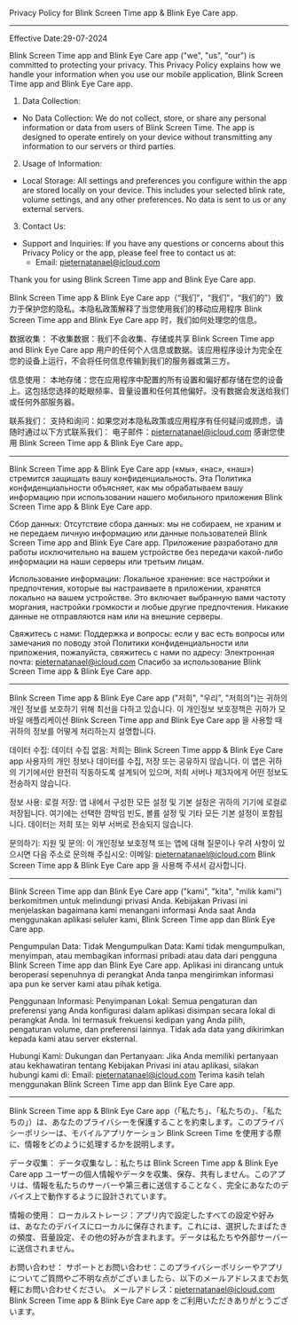 Privacy Policy for Blink Screen Time app & Blink Eye Care app.

---

Effective Date:29-07-2024

Blink Screen Time app and Blink Eye Care app ("we", "us", "our") is committed to protecting your privacy. This Privacy Policy explains how we handle your information when you use our mobile application, Blink Screen Time app and Blink Eye Care app.

1. Data Collection:

- No Data Collection: We do not collect, store, or share any personal information or data from users of Blink Screen Time. The app is designed to operate entirely on your device without transmitting any information to our servers or third parties.

2. Usage of Information:

- Local Storage: All settings and preferences you configure within the app are stored locally on your device. This includes your selected blink rate, volume settings, and any other preferences. No data is sent to us or any external servers.

3. Contact Us:

- Support and Inquiries: If you have any questions or concerns about this Privacy Policy or the app, please feel free to contact us at:
  - Email: pieternatanael@icloud.com


Thank you for using Blink Screen Time app and Blink Eye Care app.

Blink Screen Time app & Blink Eye Care app（“我们”，“我们”，“我们的”）致力于保护您的隐私。本隐私政策解释了当您使用我们的移动应用程序 Blink Screen Time app and Blink Eye Care app 时，我们如何处理您的信息。

数据收集：
不收集数据：我们不会收集、存储或共享 Blink Screen Time app and Blink Eye Care app 用户的任何个人信息或数据。该应用程序设计为完全在您的设备上运行，不会将任何信息传输到我们的服务器或第三方。

信息使用：
本地存储：您在应用程序中配置的所有设置和偏好都存储在您的设备上。这包括您选择的眨眼频率、音量设置和任何其他偏好。没有数据会发送给我们或任何外部服务器。

联系我们：
支持和询问：如果您对本隐私政策或应用程序有任何疑问或顾虑，请随时通过以下方式联系我们：
电子邮件：pieternatanael@icloud.com
感谢您使用 Blink Screen Time app & Blink Eye Care app。


--------


Blink Screen Time app & Blink Eye Care app («мы», «нас», «наш») стремится защищать вашу конфиденциальность. Эта Политика конфиденциальности объясняет, как мы обрабатываем вашу информацию при использовании нашего мобильного приложения Blink Screen Time app & Blink Eye Care app.

Сбор данных:
Отсутствие сбора данных: мы не собираем, не храним и не передаем личную информацию или данные пользователей Blink Screen Time app and Blink Eye Care app. Приложение разработано для работы исключительно на вашем устройстве без передачи какой-либо информации на наши серверы или третьим лицам.

Использование информации:
Локальное хранение: все настройки и предпочтения, которые вы настраиваете в приложении, хранятся локально на вашем устройстве. Это включает выбранную вами частоту моргания, настройки громкости и любые другие предпочтения. Никакие данные не отправляются нам или на внешние серверы.

Свяжитесь с нами:
Поддержка и вопросы: если у вас есть вопросы или замечания по поводу этой Политики конфиденциальности или приложения, пожалуйста, свяжитесь с нами по адресу:
Электронная почта: pieternatanael@icloud.com
Спасибо за использование Blink Screen Time app & Blink Eye Care app.



-------


Blink Screen Time app & Blink Eye Care app ("저희", "우리", "저희의")는 귀하의 개인 정보를 보호하기 위해 최선을 다하고 있습니다. 이 개인정보 보호정책은 귀하가 모바일 애플리케이션 Blink Screen Time app and Blink Eye Care app 을 사용할 때 귀하의 정보를 어떻게 처리하는지 설명합니다.

데이터 수집:
데이터 수집 없음: 저희는 Blink Screen Time appp & Blink Eye Care app 사용자의 개인 정보나 데이터를 수집, 저장 또는 공유하지 않습니다. 이 앱은 귀하의 기기에서만 완전히 작동하도록 설계되어 있으며, 저희 서버나 제3자에게 어떤 정보도 전송하지 않습니다.

정보 사용:
로컬 저장: 앱 내에서 구성한 모든 설정 및 기본 설정은 귀하의 기기에 로컬로 저장됩니다. 여기에는 선택한 깜박임 빈도, 볼륨 설정 및 기타 모든 기본 설정이 포함됩니다. 데이터는 저희 또는 외부 서버로 전송되지 않습니다.

문의하기:
지원 및 문의: 이 개인정보 보호정책 또는 앱에 대해 질문이나 우려 사항이 있으시면 다음 주소로 문의해 주십시오:
이메일: pieternatanael@icloud.com
Blink Screen Time app & Blink Eye Care app 을 사용해 주셔서 감사합니다.




--------


Blink Screen Time app dan Blink Eye Care app ("kami", "kita", "milik kami") berkomitmen untuk melindungi privasi Anda. Kebijakan Privasi ini menjelaskan bagaimana kami menangani informasi Anda saat Anda menggunakan aplikasi seluler kami, Blink Screen Time app dan Blink Eye Care app.

Pengumpulan Data:
Tidak Mengumpulkan Data: Kami tidak mengumpulkan, menyimpan, atau membagikan informasi pribadi atau data dari pengguna Blink Screen Time app dan Blink Eye Care app. Aplikasi ini dirancang untuk beroperasi sepenuhnya di perangkat Anda tanpa mengirimkan informasi apa pun ke server kami atau pihak ketiga.

Penggunaan Informasi:
Penyimpanan Lokal: Semua pengaturan dan preferensi yang Anda konfigurasi dalam aplikasi disimpan secara lokal di perangkat Anda. Ini termasuk frekuensi kedipan yang Anda pilih, pengaturan volume, dan preferensi lainnya. Tidak ada data yang dikirimkan kepada kami atau server eksternal.

Hubungi Kami:
Dukungan dan Pertanyaan: Jika Anda memiliki pertanyaan atau kekhawatiran tentang Kebijakan Privasi ini atau aplikasi, silakan hubungi kami di:
Email: pieternatanael@icloud.com
Terima kasih telah menggunakan Blink Screen Time app dan Blink Eye Care app.




-------

Blink Screen Time app & Blink Eye Care app（「私たち」、「私たちの」、「私たちの」）は、あなたのプライバシーを保護することを約束します。このプライバシーポリシーは、モバイルアプリケーション Blink Screen Time を使用する際に、情報をどのように処理するかを説明します。

データ収集：
データ収集なし：私たちは Blink Screen Time app & Blink Eye Care app ユーザーの個人情報やデータを収集、保存、共有しません。このアプリは、情報を私たちのサーバーや第三者に送信することなく、完全にあなたのデバイス上で動作するように設計されています。

情報の使用：
ローカルストレージ：アプリ内で設定したすべての設定や好みは、あなたのデバイスにローカルに保存されます。これには、選択したまばたきの頻度、音量設定、その他の好みが含まれます。データは私たちや外部サーバーに送信されません。

お問い合わせ：
サポートとお問い合わせ：このプライバシーポリシーやアプリについてご質問やご不明な点がございましたら、以下のメールアドレスまでお気軽にお問い合わせください。
メールアドレス：pieternatanael@icloud.com
Blink Screen Time app & Blink Eye Care app をご利用いただきありがとうございます。

